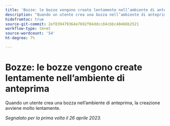 ```yaml
---
title: 'Bozze: le bozze vengono create lentamente nell’ambiente di anteprima'
description: "Quando un utente crea una bozza nell’ambiente di anteprima, la creazione avviene molto lentamente."
hidefromtoc: true
source-git-commit: 2ef839479364e7692f04ddcc84cbbc40466b2521
workflow-type: tm+mt
source-wordcount: '54'
ht-degree: 7%

---
```



# Bozze: le bozze vengono create lentamente nell’ambiente di anteprima

<!--This article is by request. Article is on WF and WFP TOCs-->

Quando un utente crea una bozza nell’ambiente di anteprima, la creazione avviene molto lentamente.

_Segnalato per la prima volta il 26 aprile 2023._

